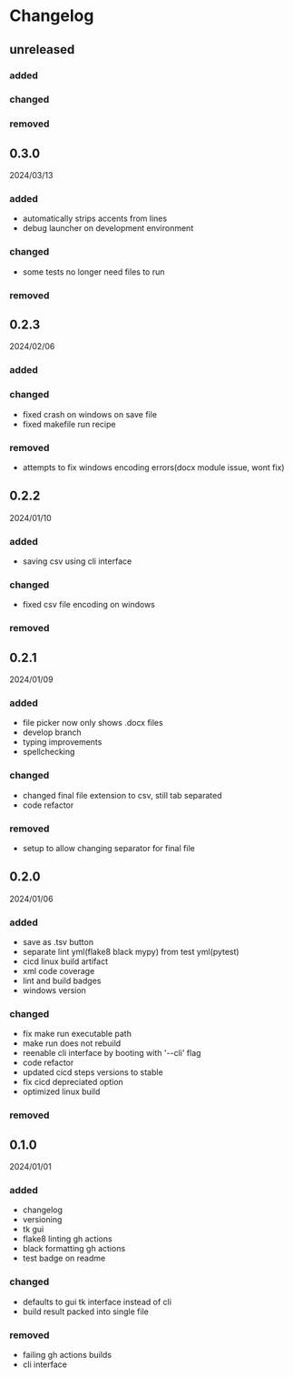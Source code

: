 # Changelog

## unreleased

### added
### changed
### removed

## 0.3.0
2024/03/13

### added
- automatically strips accents from lines
- debug launcher on development environment

### changed
- some tests no longer need files to run

### removed

## 0.2.3
2024/02/06

### added

### changed
- fixed crash on windows on save file
- fixed makefile run recipe

### removed
- attempts to fix windows encoding errors(docx module issue, wont fix)

## 0.2.2
2024/01/10

### added
- saving csv using cli interface

### changed
- fixed csv file encoding on windows

### removed

## 0.2.1
2024/01/09

### added
- file picker now only shows .docx files
- develop branch
- typing improvements
- spellchecking

### changed
- changed final file extension to csv, still tab separated
- code refactor

### removed
- setup to allow changing separator for final file

## 0.2.0
2024/01/06

### added
- save as .tsv button
- separate lint yml(flake8 black mypy) from test yml(pytest)
- cicd linux build artifact
- xml code coverage
- lint and build badges
- windows version

### changed
- fix make run executable path
- make run does not rebuild
- reenable cli interface by booting with '--cli' flag
- code refactor
- updated cicd steps versions to stable
- fix cicd depreciated option
- optimized linux build

### removed

## 0.1.0
2024/01/01

### added
- changelog
- versioning
- tk gui
- flake8 linting gh actions
- black formatting gh actions
- test badge on readme

### changed
- defaults to gui tk interface instead of cli
- build result packed into single file

### removed
- failing gh actions builds
- cli interface
